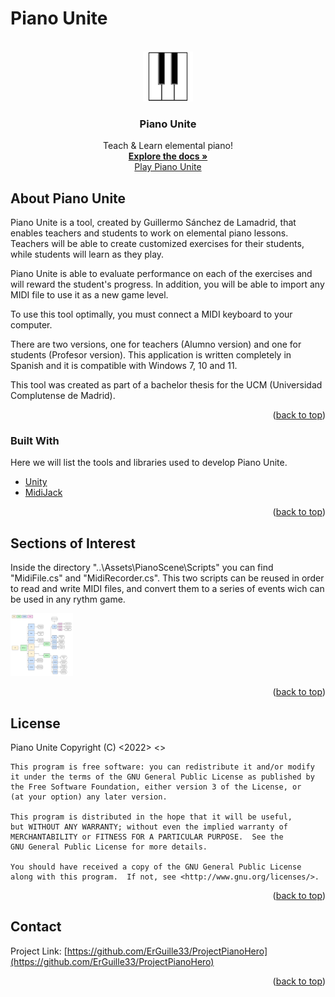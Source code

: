 # Piano Unite
<div id="top"></div>

<!-- PROJECT LOGO -->
<br />
<div align="center">
  <a href="https://github.com/ErGuille33/ProjectPianoHero">
    <img src="images/logo.png" alt="Logo" width="80" height="80">
  </a>

  <h3 align="center">Piano Unite</h3>

  <p align="center">
    Teach & Learn elemental piano!
    <br />
    <a href="https://github.com/ErGuille33/ProjectPianoHero"><strong>Explore the docs »</strong></a>
    <br />
    <a href="https://narratech.itch.io/piano-unite">Play Piano Unite</a>
  </p>
</div>


<!-- ABOUT THE PROJECT -->
## About Piano Unite

Piano Unite is a tool, created by Guillermo Sánchez de Lamadrid, that enables teachers and students to work on elemental piano lessons. Teachers will be able to create customized exercises for their students, while students will learn as they play. 

Piano Unite is able to evaluate performance on each of the exercises and will reward the student's progress. In addition, you will be able to import any MIDI file to use it as a new game level.

To use this tool optimally, you must connect a MIDI keyboard to your computer.

There are two versions, one for teachers (Alumno version) and one for students (Profesor version). This application is written completely in Spanish and it is compatible with Windows 7, 10 and 11.

This tool was created as part of a bachelor thesis for the UCM (Universidad Complutense de Madrid). 

<p align="right">(<a href="#top">back to top</a>)</p>



### Built With

Here we will list the tools and libraries used to develop Piano Unite.

* [Unity](https://unity.com/)
* [MidiJack](https://github.com/keijiro/MidiJack)

<p align="right">(<a href="#top">back to top</a>)</p>



<!-- GETTING STARTED -->
## Sections of Interest

Inside the directory "..\Assets\PianoScene\Scripts" you can find "MidiFile.cs" and "MidiRecorder.cs". This two scripts can be reused in order to read and write MIDI files, and convert them to a series of events wich can be used in any rythm game. 

<img src="images/Diagrama MIDI.png" alt="Logo" width="100" height="100">

<p align="right">(<a href="#top">back to top</a>)</p>

<!-- LICENSE -->
## License

 Piano Unite Copyright (C) <2022>  <>

    This program is free software: you can redistribute it and/or modify
    it under the terms of the GNU General Public License as published by
    the Free Software Foundation, either version 3 of the License, or
    (at your option) any later version.

    This program is distributed in the hope that it will be useful,
    but WITHOUT ANY WARRANTY; without even the implied warranty of
    MERCHANTABILITY or FITNESS FOR A PARTICULAR PURPOSE.  See the
    GNU General Public License for more details.

    You should have received a copy of the GNU General Public License
    along with this program.  If not, see <http://www.gnu.org/licenses/>.

<p align="right">(<a href="#top">back to top</a>)</p>



<!-- CONTACT -->
## Contact

Project Link: [https://github.com/ErGuille33/ProjectPianoHero](https://github.com/ErGuille33/ProjectPianoHero)

<p align="right">(<a href="#top">back to top</a>)</p>
